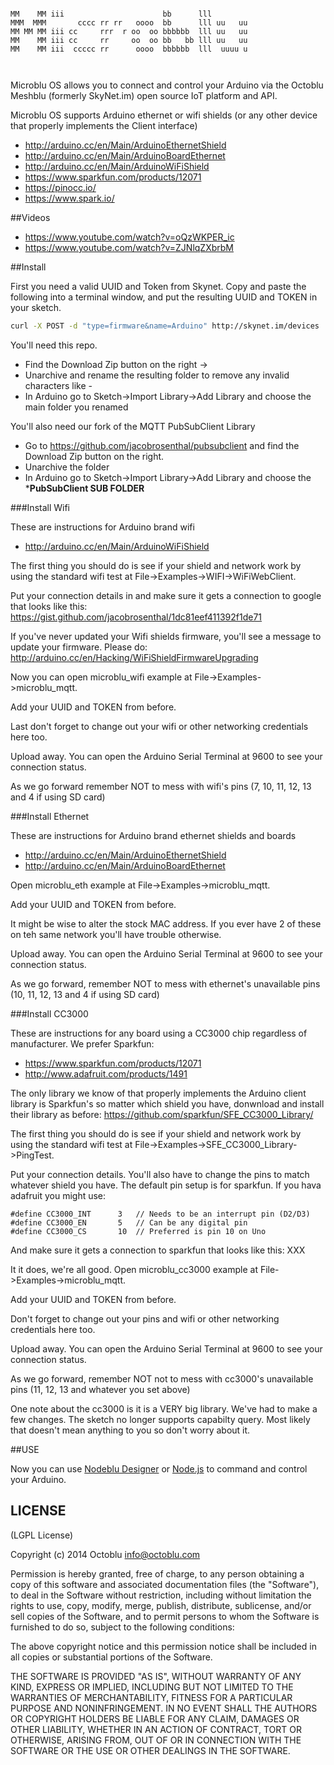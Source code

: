 ```

MM    MM iii                      bb      lll         
MMM  MMM       cccc rr rr   oooo  bb      lll uu   uu 
MM MM MM iii cc     rrr  r oo  oo bbbbbb  lll uu   uu 
MM    MM iii cc     rr     oo  oo bb   bb lll uu   uu 
MM    MM iii  ccccc rr      oooo  bbbbbb  lll  uuuu u 
                                                      
                                                
```

Microblu OS allows you to connect and control your Arduino via the Octoblu Meshblu (formerly SkyNet.im) open source IoT platform and API.

Microblu OS supports Arduino ethernet or wifi shields (or any other device that properly implements the Client interface)
 * http://arduino.cc/en/Main/ArduinoEthernetShield
 * http://arduino.cc/en/Main/ArduinoBoardEthernet
 * http://arduino.cc/en/Main/ArduinoWiFiShield
 * https://www.sparkfun.com/products/12071
 * https://pinocc.io/
 * https://www.spark.io/

##Videos
* https://www.youtube.com/watch?v=oQzWKPER_ic
* https://www.youtube.com/watch?v=ZJNlqZXbrbM

##Install 

First you need a valid UUID and Token from Skynet. Copy and paste the following into a terminal window, and put the resulting UUID and TOKEN in your sketch.

```bash
curl -X POST -d "type=firmware&name=Arduino" http://skynet.im/devices
```
You'll need this repo. 
* Find the Download Zip button on the right ->
* Unarchive and rename the resulting folder to remove any invalid characters like -
* In Arduino go to Sketch->Import Library->Add Library and choose the main folder you renamed

You'll also need our fork of the MQTT PubSubClient Library
* Go to https://github.com/jacobrosenthal/pubsubclient and find the Download Zip button on the right.
* Unarchive the folder
* In Arduino go to Sketch->Import Library->Add Library and choose the *****PubSubClient SUB FOLDER****

###Install Wifi 

These are instructions for Arduino brand wifi
* http://arduino.cc/en/Main/ArduinoWiFiShield

The first thing you should do is see if your shield and network work by using the standard wifi test at
File->Examples->WIFI->WiFiWebClient. 

Put your connection details in and make sure it gets a connection to google that looks like this:
https://gist.github.com/jacobrosenthal/1dc81eef411392f1de71

If you've never updated your Wifi shields firmware, you'll see a message to update your firmware. Please do:
http://arduino.cc/en/Hacking/WiFiShieldFirmwareUpgrading

Now you can open microblu_wifi example at File->Examples->microblu_mqtt.

Add your UUID and TOKEN from before.

Last don't forget to change out your wifi or other networking credentials here too. 

Upload away. You can open the Arduino Serial Terminal at 9600  to see your connection status.

As we go forward remember NOT to mess with wifi's pins (7, 10, 11, 12, 13 and 4 if using SD card)

###Install Ethernet 

These are instructions for Arduino brand ethernet shields and boards
* http://arduino.cc/en/Main/ArduinoEthernetShield
* http://arduino.cc/en/Main/ArduinoBoardEthernet

Open microblu_eth example at File->Examples->microblu_mqtt.

Add your UUID and TOKEN from before.

It might be wise to alter the stock MAC address. If you ever have 2 of these on teh same network you'll have trouble otherwise.

Upload away. You can open the Arduino Serial Terminal at 9600 to see your connection status.

As we go forward, remember NOT to mess with ethernet's unavailable pins (10, 11, 12, 13 and 4 if using SD card)

###Install CC3000 

These are instructions for any board using a CC3000 chip regardless of manufacturer. We prefer Sparkfun:
* https://www.sparkfun.com/products/12071
* http://www.adafruit.com/products/1491

The only library we know of that properly implements the Arduino client library is Sparkfun's so matter which shield you have, donwnload and install their library as before:
https://github.com/sparkfun/SFE_CC3000_Library/

The first thing you should do is see if your shield and network work by using the standard wifi test at
File->Examples->SFE_CC3000_Library->PingTest. 

Put your connection details. You'll also have to change the pins to match whatever shield you have. The default pin setup is for sparkfun. If you hava adafruit you might use:
```
#define CC3000_INT      3   // Needs to be an interrupt pin (D2/D3)
#define CC3000_EN       5   // Can be any digital pin
#define CC3000_CS       10  // Preferred is pin 10 on Uno
```

And make sure it gets a connection to sparkfun that looks like this:
XXX

It it does, we're all good. Open microblu_cc3000 example at File->Examples->microblu_mqtt.

Add your UUID and TOKEN from before.

Don't forget to change out your pins and wifi or other networking credentials here too. 

Upload away. You can open the Arduino Serial Terminal at 9600  to see your connection status.

As we go forward, remember NOT not to mess with cc3000's unavailable pins (11, 12, 13 and whatever you set above)

One note about the cc3000 is it is a VERY big library. We've had to make a few changes. The sketch no longer supports capabilty query. Most likely that doesn't mean anything to you so don't worry about it.


##USE

Now you can use [Nodeblu Designer](http://app.octoblu.com/design "Nodeblu") or [Node.js](https://www.npmjs.org/package/skynet-serial "Node.js") to command and control your Arduino.


LICENSE
-------

(LGPL License)

Copyright (c) 2014 Octoblu <info@octoblu.com>

Permission is hereby granted, free of charge, to any person obtaining
a copy of this software and associated documentation files (the
"Software"), to deal in the Software without restriction, including
without limitation the rights to use, copy, modify, merge, publish,
distribute, sublicense, and/or sell copies of the Software, and to
permit persons to whom the Software is furnished to do so, subject to
the following conditions:

The above copyright notice and this permission notice shall be
included in all copies or substantial portions of the Software.

THE SOFTWARE IS PROVIDED "AS IS", WITHOUT WARRANTY OF ANY KIND,
EXPRESS OR IMPLIED, INCLUDING BUT NOT LIMITED TO THE WARRANTIES OF
MERCHANTABILITY, FITNESS FOR A PARTICULAR PURPOSE AND
NONINFRINGEMENT. IN NO EVENT SHALL THE AUTHORS OR COPYRIGHT HOLDERS BE
LIABLE FOR ANY CLAIM, DAMAGES OR OTHER LIABILITY, WHETHER IN AN ACTION
OF CONTRACT, TORT OR OTHERWISE, ARISING FROM, OUT OF OR IN CONNECTION
WITH THE SOFTWARE OR THE USE OR OTHER DEALINGS IN THE SOFTWARE.
